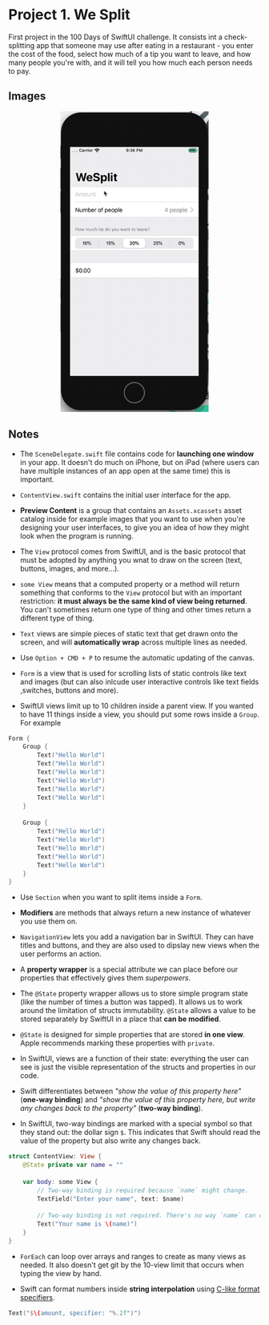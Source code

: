 
# Project 1. We Split

First project in the 100 Days of SwiftUI challenge. It consists int a check-splitting app that someone may use after eating in a restaurant - you enter the cost of the food, select how much of a tip you want to leave, and how many people you're with, and it will tell you how much each person needs to pay.

## Images

<p align="center"><img src="./img/run-example.gif" height="600px"></p>

## Notes

- The `SceneDelegate.swift` file contains code for **launching one window** in your app. It doesn't do much on iPhone, but on iPad (where users can have multiple instances of an app open at the same time) this is important.

- `ContentView.swift` contains the initial user interface for the app.

- **Preview Content** is a group that contains an `Assets.xcassets` asset catalog inside for example images that you want to use when you're designing your user interfaces, to give you an idea of how they might look when the program is running.

- The `View` protocol comes from SwiftUI, and is the basic protocol that must be adopted by anything you wnat to draw on the screen (text, buttons, images, and more...).

- `some View` means that a computed property or a method will return something that conforms to the `View` protocol but with an important restriction: **it must always be the same kind of view being returned**. You can't sometimes return one type of thing and other times return a different type of thing.

- `Text` views are simple pieces of static text that get drawn onto the screen, and will **automatically wrap** across multiple lines as needed.

- Use `Option + CMD + P` to resume the automatic updating of the canvas.

- `Form` is a view that is used for scrolling lists of static controls like text and images (but can also inlcude user interactive controls like text fields ,switches, buttons and more).

- SwiftUI views limit up to 10 children inside a parent view. If you wanted to have 11 things inside a view, you should put some rows inside a `Group`. For example

```swift
Form {
    Group {
        Text("Hello World")
        Text("Hello World")
        Text("Hello World")
        Text("Hello World")
        Text("Hello World")
        Text("Hello World")
    }

    Group {
        Text("Hello World")
        Text("Hello World")
        Text("Hello World")
        Text("Hello World")
        Text("Hello World")
    }
}
```

- Use `Section` when you want to split items inside a `Form`.

- **Modifiers** are methods that always return a new instance of whatever you use them on.

- `NavigationView` lets you add a navigation bar in SwiftUI. They can have titles and buttons, and they are also used to dipslay new views when the user performs an action.

- A **property wrapper** is a special attribute we can place before our properties that effectively gives them *superpowers*.

- The `@State` property wrapper allows us to store simple program state (like the number of times a button was tapped). It allows us to work around the limitation of structs immutability. `@State` allows a value to be stored separately by SwiftUI in a place that **can be modified**.

- `@State` is designed for simple properties that are stored **in one view**. Apple recommends marking these properties with `private`.

- In SwiftUI, views are a function of their state: everything the user can see is just the visible representation of the structs and properties in our code.

- Swift differentiates between *"show the value of this property here"* (**one-way binding**) and *"show the value of this property here, but write any changes back to the property"* (**two-way binding**).

- In SwiftUI, two-way bindings are marked with a special symbol so that they stand out: the dollar sign `$`. This indicates that Swift should read the value of the property but also write any changes back.

```swift
struct ContentView: View {
    @State private var name = ""

    var body: some View {
        // Two-way binding is required because `name` might change.
        TextField("Enter your name", text: $name)

        // Two-way binding is not required. There's no way `name` can change.
        Text("Your name is \(name)")
    }
}
```

- `ForEach` can loop over arrays and ranges to create as many views as needed. It also doesn't get git by the 10-view limit that occurs when typing the view by hand.

- Swift can format numbers inside **string interpolation** using [C-like format specifiers]( https://en.wikipedia.org/wiki/Printf_format_string).

```swift
Text("$\(amount, specifier: "%.2f")")
```